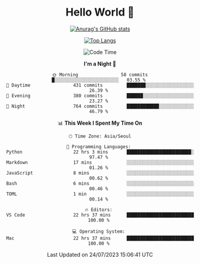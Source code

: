 <div align="center">

# Hello World 👋

[![Anurag's GitHub stats](https://github-readme-stats.vercel.app/api?username=taeho0888&show_icons=true&theme=dracula)](https://github.com/anuraghazra/github-readme-stats)

[![Top Langs](https://github-readme-stats.vercel.app/api/top-langs/?username=taeho0888&theme=dracula)](https://github.com/anuraghazra/github-readme-stats)
<!--
**taeho0888/taeho0888** is a ✨ _special_ ✨ repository because its `README.md` (this file) appears on your GitHub profile.

<!--START_SECTION:waka-->
![Code Time](http://img.shields.io/badge/Code%20Time-155%20hrs%2028%20mins-blue)

**I'm a Night 🦉** 

```text
🌞 Morning                58 commits          █░░░░░░░░░░░░░░░░░░░░░░░░   03.55 % 
🌆 Daytime                431 commits         ███████░░░░░░░░░░░░░░░░░░   26.39 % 
🌃 Evening                380 commits         ██████░░░░░░░░░░░░░░░░░░░   23.27 % 
🌙 Night                  764 commits         ████████████░░░░░░░░░░░░░   46.79 % 
```


📊 **This Week I Spent My Time On** 

```text
🕑︎ Time Zone: Asia/Seoul

💬 Programming Languages: 
Python                   22 hrs 3 mins       ████████████████████████░   97.47 % 
Markdown                 17 mins             ░░░░░░░░░░░░░░░░░░░░░░░░░   01.26 % 
JavaScript               8 mins              ░░░░░░░░░░░░░░░░░░░░░░░░░   00.62 % 
Bash                     6 mins              ░░░░░░░░░░░░░░░░░░░░░░░░░   00.46 % 
TOML                     1 min               ░░░░░░░░░░░░░░░░░░░░░░░░░   00.14 % 

🔥 Editors: 
VS Code                  22 hrs 37 mins      █████████████████████████   100.00 % 

💻 Operating System: 
Mac                      22 hrs 37 mins      █████████████████████████   100.00 % 
```


 Last Updated on 24/07/2023 15:06:41 UTC
<!--END_SECTION:waka-->
</div>
